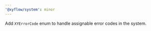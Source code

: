 ```yaml
---
'@xyflow/system': minor
---
```


Add `XYErrorCode` enum to handle assignable error codes in the system.
